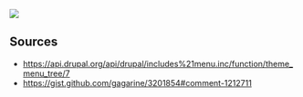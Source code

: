 ![](https://www.evernote.com/shard/s78/sh/ce4206aa-d235-47e7-89ff-6b32ed743e41/a90cbfd7aa71736f89ba68278a69b9aa/deep/0/Prometheus-And-Bob-Toliet---YouTube.png)

## Sources

* https://api.drupal.org/api/drupal/includes%21menu.inc/function/theme_menu_tree/7
* https://gist.github.com/gagarine/3201854#comment-1212711